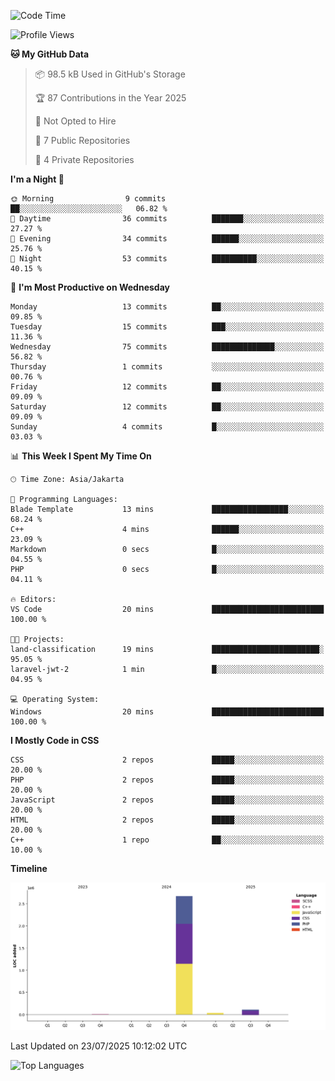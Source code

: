<!--<h3>Sometimes on Fire🔥</h3>
<p>Recently built a website project as backend</p>
<picture>
  <source media="(prefers-color-scheme: dark)" srcset="https://raw.githubusercontent.com/sulthonhere/sulthonhere/output/github-contribution-grid-snake-dark.svg">
  <source media="(prefers-color-scheme: light)" srcset="https://raw.githubusercontent.com/sulthonhere/sulthonhere/output/github-contribution-grid-snake.svg">
  <img alt="github contribution grid snake animation" src="https://raw.githubusercontent.com/sulthonhere/sulthonhere/output/github-contribution-grid-snake.svg">
</picture>
-->

<!--START_SECTION:waka-->
![Code Time](http://img.shields.io/badge/Code%20Time-2%20hrs%2018%20mins-blue)

![Profile Views](http://img.shields.io/badge/Profile%20Views-80-blue)

**🐱 My GitHub Data** 

> 📦 98.5 kB Used in GitHub's Storage 
 > 
> 🏆 87 Contributions in the Year 2025
 > 
> 🚫 Not Opted to Hire
 > 
> 📜 7 Public Repositories 
 > 
> 🔑 4 Private Repositories 
 > 
**I'm a Night 🦉** 

```text
🌞 Morning                9 commits           ██░░░░░░░░░░░░░░░░░░░░░░░   06.82 % 
🌆 Daytime                36 commits          ███████░░░░░░░░░░░░░░░░░░   27.27 % 
🌃 Evening                34 commits          ██████░░░░░░░░░░░░░░░░░░░   25.76 % 
🌙 Night                  53 commits          ██████████░░░░░░░░░░░░░░░   40.15 % 
```
📅 **I'm Most Productive on Wednesday** 

```text
Monday                   13 commits          ██░░░░░░░░░░░░░░░░░░░░░░░   09.85 % 
Tuesday                  15 commits          ███░░░░░░░░░░░░░░░░░░░░░░   11.36 % 
Wednesday                75 commits          ██████████████░░░░░░░░░░░   56.82 % 
Thursday                 1 commits           ░░░░░░░░░░░░░░░░░░░░░░░░░   00.76 % 
Friday                   12 commits          ██░░░░░░░░░░░░░░░░░░░░░░░   09.09 % 
Saturday                 12 commits          ██░░░░░░░░░░░░░░░░░░░░░░░   09.09 % 
Sunday                   4 commits           █░░░░░░░░░░░░░░░░░░░░░░░░   03.03 % 
```


📊 **This Week I Spent My Time On** 

```text
🕑︎ Time Zone: Asia/Jakarta

💬 Programming Languages: 
Blade Template           13 mins             █████████████████░░░░░░░░   68.24 % 
C++                      4 mins              ██████░░░░░░░░░░░░░░░░░░░   23.09 % 
Markdown                 0 secs              █░░░░░░░░░░░░░░░░░░░░░░░░   04.55 % 
PHP                      0 secs              █░░░░░░░░░░░░░░░░░░░░░░░░   04.11 % 

🔥 Editors: 
VS Code                  20 mins             █████████████████████████   100.00 % 

🐱‍💻 Projects: 
land-classification      19 mins             ████████████████████████░   95.05 % 
laravel-jwt-2            1 min               █░░░░░░░░░░░░░░░░░░░░░░░░   04.95 % 

💻 Operating System: 
Windows                  20 mins             █████████████████████████   100.00 % 
```

**I Mostly Code in CSS** 

```text
CSS                      2 repos             █████░░░░░░░░░░░░░░░░░░░░   20.00 % 
PHP                      2 repos             █████░░░░░░░░░░░░░░░░░░░░   20.00 % 
JavaScript               2 repos             █████░░░░░░░░░░░░░░░░░░░░   20.00 % 
HTML                     2 repos             █████░░░░░░░░░░░░░░░░░░░░   20.00 % 
C++                      1 repo              ██░░░░░░░░░░░░░░░░░░░░░░░   10.00 % 
```



**Timeline**

![Lines of Code chart](https://raw.githubusercontent.com/sulthonhere/sulthonhere/main/assets/bar_graph.png)


 Last Updated on 23/07/2025 10:12:02 UTC
<!--END_SECTION:waka-->

<img src="https://github-readme-stats.vercel.app/api/top-langs/?username=sulthonhere&layout=compact&theme=default" alt="Top Languages" />
